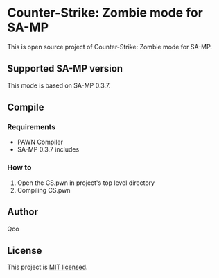 # Counter-Strike: Zombie mode for SA-MP
This is open source project of Counter-Strike: Zombie mode for SA-MP.

## Supported SA-MP version
This mode is based on SA-MP 0.3.7.

## Compile
### Requirements
- PAWN Compiler
- SA-MP 0.3.7 includes

### How to
1. Open the CS.pwn in project's top level directory
2. Compiling CS.pwn


## Author
Qoo

## License
This project is [MIT licensed](LICENSE).
